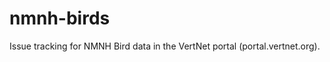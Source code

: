 nmnh-birds
==========

Issue tracking for NMNH Bird data in the VertNet portal (portal.vertnet.org).
